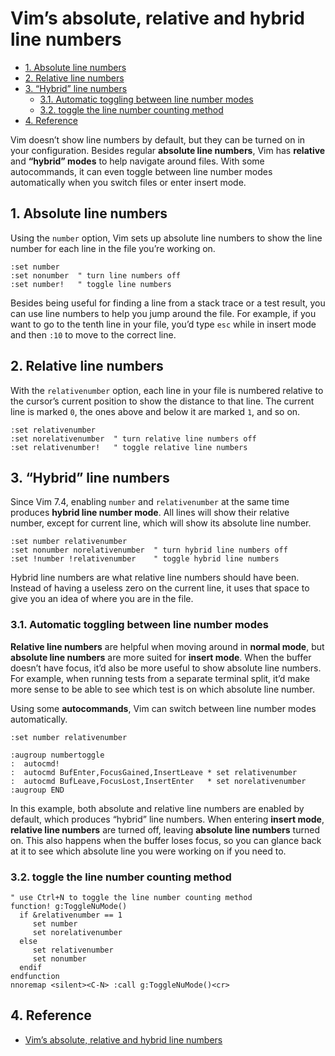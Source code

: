 # Vim’s absolute, relative and hybrid line numbers

<!-- TOC -->

- [1. Absolute line numbers](#1-absolute-line-numbers)
- [2. Relative line numbers](#2-relative-line-numbers)
- [3. “Hybrid” line numbers](#3-hybrid-line-numbers)
  - [3.1. Automatic toggling between line number modes](#31-automatic-toggling-between-line-number-modes)
  - [3.2. toggle the line number counting method](#32-toggle-the-line-number-counting-method)
- [4. Reference](#4-reference)

<!-- /TOC -->

Vim doesn’t show line numbers by default, but they can be turned on in your configuration. Besides regular **absolute line numbers**, Vim has **relative** and **“hybrid” modes** to help navigate around files. With some autocommands, it can even toggle between line number modes automatically when you switch files or enter insert mode.

## 1. Absolute line numbers

Using the `number` option, Vim sets up absolute line numbers to show the line number for each line in the file you’re working on.

```vim
:set number
:set nonumber  " turn line numbers off
:set number!   " toggle line numbers
```

Besides being useful for finding a line from a stack trace or a test result, you can use line numbers to help you jump around the file. For example, if you want to go to the tenth line in your file, you’d type `esc` while in insert mode and then `:10` to move to the correct line.

## 2. Relative line numbers

With the `relativenumber` option, each line in your file is numbered relative to the cursor’s current position to show the distance to that line. The current line is marked `0`, the ones above and below it are marked `1`, and so on.

```vim
:set relativenumber
:set norelativenumber  " turn relative line numbers off
:set relativenumber!   " toggle relative line numbers
```

## 3. “Hybrid” line numbers

Since Vim 7.4, enabling `number` and `relativenumber` at the same time produces **hybrid line number mode**. All lines will show their relative number, except for current line, which will show its absolute line number.

```vim
:set number relativenumber
:set nonumber norelativenumber  " turn hybrid line numbers off
:set !number !relativenumber    " toggle hybrid line numbers
```

Hybrid line numbers are what relative line numbers should have been. Instead of having a useless zero on the current line, it uses that space to give you an idea of where you are in the file.

### 3.1. Automatic toggling between line number modes

**Relative line numbers** are helpful when moving around in **normal mode**, but **absolute line numbers** are more suited for **insert mode**. When the buffer doesn’t have focus, it’d also be more useful to show absolute line numbers. For example, when running tests from a separate terminal split, it’d make more sense to be able to see which test is on which absolute line number.

Using some **autocommands**, Vim can switch between line number modes automatically.

```vim
:set number relativenumber

:augroup numbertoggle
:  autocmd!
:  autocmd BufEnter,FocusGained,InsertLeave * set relativenumber
:  autocmd BufLeave,FocusLost,InsertEnter   * set norelativenumber
:augroup END
```

In this example, both absolute and relative line numbers are enabled by default, which produces “hybrid” line numbers. When entering **insert mode**, **relative line numbers** are turned off, leaving **absolute line numbers** turned on. This also happens when the buffer loses focus, so you can glance back at it to see which absolute line you were working on if you need to.

### 3.2. toggle the line number counting method

```vim
" use Ctrl+N to toggle the line number counting method
function! g:ToggleNuMode()
  if &relativenumber == 1
     set number
     set norelativenumber
  else
     set relativenumber
     set nonumber
  endif
endfunction
nnoremap <silent><C-N> :call g:ToggleNuMode()<cr>
```

## 4. Reference

- [Vim’s absolute, relative and hybrid line numbers](https://jeffkreeftmeijer.com/vim-number/)
